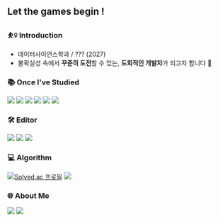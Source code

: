 ## Let the games begin !

### ⛹️‍♀️ Introduction
* 데이터사이언스학과 / ??? (2027)
* 불확실성 속에서 **꾸준히 도전**할 수 있는, **도회적인 개발자**가 되고자 합니다 🙌

### 📚 Once I've Studied
<img src="https://img.shields.io/badge/Python-3776AB?style=flat-square&logo=Python&logoColor=white"/> <img src="https://img.shields.io/badge/C-A8B9CC?style=flat-square&logo=C&logoColor=white"/> <img src="https://img.shields.io/badge/Linux-FCC624?style=flat-square&logo=Linux&logoColor=white"/> <img src="https://img.shields.io/badge/JavaScript-F7DF1E?style=flat-square&logo=JavaScript&logoColor=white"/> <img src="https://img.shields.io/badge/Dart-0175C2?style=flat-square&logo=Dart&logoColor=white"/> <img src="https://img.shields.io/badge/Flutter-02569B?style=flat-square&logo=Flutter&logoColor=white"/> 

### 🛠 Editor
<img src="https://img.shields.io/badge/Vim-019733?style=flat-square&logo=Vim&logoColor=white"/> <img src="https://img.shields.io/badge/Visual Studio Code-007ACC?style=flat-square&logo=Visual Studio Code&logoColor=white"/> <img src="https://img.shields.io/badge/Android Studio-3DDC84?style=flat-square&logo=Android Studio&logoColor=white"/>

### 💻 Algorithm
[![Solved.ac
프로필](http://mazassumnida.wtf/api/mini/generate_badge?boj=brianna0324)](https://solved.ac/brianna0324) <a href="https://codeforces.com/profile/brianna0324"><img src="https://img.shields.io/badge/Codeforces-1F8ACB?style=flat-square&logo=Blogger&logoColor=white"/></a>

### 🌐 About Me
<a href="https://velog.io/@minxxcozy"><img src="https://img.shields.io/badge/Velog-3DDC84?style=flat-square&logo=Blogger&logoColor=white"/></a> <a href=""><img src="https://img.shields.io/badge/Instagram-E4405F?style=flat-square&logo=Blogger&logoColor=white"/></a> 
